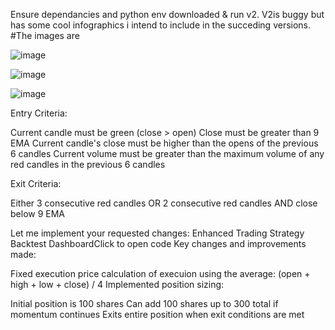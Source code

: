 Ensure dependancies and python env downloaded & run v2. V2is buggy but has some cool infographics i intend to include in the succeding versions.
#The images are 

![image](https://github.com/user-attachments/assets/9a9e7c33-afba-4a77-a592-f04c8b853838)

![image](https://github.com/user-attachments/assets/d92c13f5-9934-4f30-b62a-955eee7ea127)

![image](https://github.com/user-attachments/assets/bcc94b4f-c3fc-48ef-a77b-3d452129a6da)


Entry Criteria:

Current candle must be green (close > open)
Close must be greater than 9 EMA
Current candle's close must be higher than the opens of the previous 6 candles
Current volume must be greater than the maximum volume of any red candles in the previous 6 candles

Exit Criteria:

Either 3 consecutive red candles
OR 2 consecutive red candles AND close below 9 EMA

Let me implement your requested changes:
Enhanced Trading Strategy Backtest DashboardClick to open code
Key changes and improvements made:

Fixed execution price calculation of execuion using the average: (open + high + low + close) / 4
Implemented position sizing:

Initial position is 100 shares
Can add 100 shares up to 300 total if momentum continues
Exits entire position when exit conditions are met
